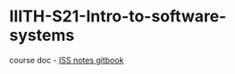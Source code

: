 # IIITH-S21-Intro-to-software-systems

course doc - [ISS notes gitbook](https://serciiit.gitbook.io/introduction-to-software-systems/software-engineering/software-systems)
